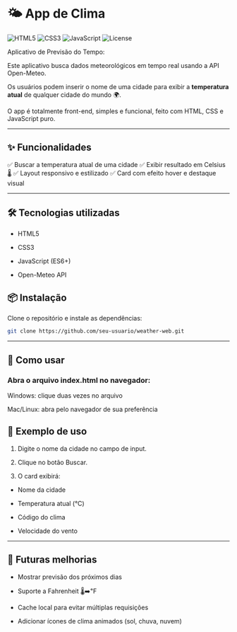 # 🌤️ App de Clima

![HTML5](https://img.shields.io/badge/HTML5-E34F26?logo=html5&logoColor=white) 
![CSS3](https://img.shields.io/badge/CSS3-1572B6?logo=css3&logoColor=white) 
![JavaScript](https://img.shields.io/badge/JavaScript-F7DF1E?logo=javascript&logoColor=black)
![License](https://img.shields.io/badge/license-MIT-lightgrey)

Aplicativo de Previsão do Tempo:

Este aplicativo busca dados meteorológicos em tempo real usando a API Open-Meteo. 

Os usuários podem inserir o nome de uma cidade para exibir a **temperatura atual** de qualquer cidade do mundo 🌍. 

O app é totalmente front-end, simples e funcional, feito com HTML, CSS e JavaScript puro.

---

## ✨ Funcionalidades

✅ Buscar a temperatura atual de uma cidade 
✅ Exibir resultado em Celsius 🌡️ 
✅ Layout responsivo e estilizado
✅ Card com efeito hover e destaque visual

---
## 🛠️ Tecnologias utilizadas

- HTML5

- CSS3

- JavaScript (ES6+)

- Open-Meteo API

## 📦 Instalação

Clone o repositório e instale as dependências:

```bash
git clone https://github.com/seu-usuario/weather-web.git
```
---
## 🚀 Como usar

### Abra o arquivo index.html no navegador:

Windows: clique duas vezes no arquivo

Mac/Linux: abra pelo navegador de sua preferência

## 📌 Exemplo de uso

1. Digite o nome da cidade no campo de input.

2. Clique no botão Buscar.

3. O card exibirá:

- Nome da cidade

- Temperatura atual (°C)

- Código do clima

- Velocidade do vento

---
## 🔮 Futuras melhorias

- Mostrar previsão dos próximos dias

- Suporte a Fahrenheit 🌡️➡️℉

- Cache local para evitar múltiplas requisições

- Adicionar ícones de clima animados (sol, chuva, nuvem)
